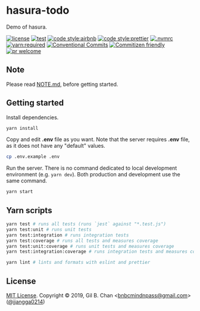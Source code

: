 # hasura-todo

Demo of hasura.

[![license](https://img.shields.io/badge/license-MIT-ff4081.svg?style=flat-square&labelColor=black)](./LICENSE)
[![test](https://img.shields.io/badge/test-jest-7c4dff.svg?style=flat-square&labelColor=black)](./jest.config.js)
[![code style:airbnb](https://img.shields.io/badge/code_style-airbnb-448aff.svg?style=flat-square&labelColor=black)](https://github.com/airbnb/javascript)
[![code style:prettier](https://img.shields.io/badge/code_style-prettier-18ffff.svg?style=flat-square&labelColor=black)](https://prettier.io/)
[![.nvmrc](https://img.shields.io/badge/.nvmrc-10-00e676.svg?style=flat-square&labelColor=black)](./.nvmrc)
[![yarn:required](https://img.shields.io/badge/yarn-required-aeea00.svg?style=flat-square&labelColor=black)](https://yarnpkg.com/en/)
[![Conventional Commits](https://img.shields.io/badge/Conventional%20Commits-1.0.0-ffab00.svg?style=flat-square&labelColor=black)](https://conventionalcommits.org)
[![Commitizen friendly](https://img.shields.io/badge/Commitizen-cz_conventional_changelog-dd2c00.svg?style=flat-square&labelColor=black)](http://commitizen.github.io/cz-cli/)
[![pr welcome](https://img.shields.io/badge/PRs-welcome-09FF33.svg?style=flat-square&labelColor=black)]()

## Note

Please read [NOTE.md](./NOTE.md), before getting started.

## Getting started

Install dependencies.

```bash
yarn install
```

Copy and edit **.env** file as you want. Note that the server requires **.env** file, as it does not have any "default" values.

```bash
cp .env.example .env
```

Run the server. There is no command dedicated to local development environment (e.g. `yarn dev`). Both production and development use the same command.

```bash
yarn start
```

## Yarn scripts

```bash
yarn test # runs all tests (runs `jest` against "*.test.js")
yarn test:unit # runs unit tests
yarn test:integration # runs integration tests
yarn test:coverage # runs all tests and measures coverage
yarn test:unit:coverage # runs unit tests and measures coverage
yarn test:integration:coverage # runs integration tests and measures coverage

yarn lint # lints and formats with eslint and prettier
```

## License

[MIT License](./LICENSE). Copyright &copy; 2019, Gil B. Chan <[bnbcmindnpass@gmail.com](mailto:bnbcmindnpass@gmail.com)> ([@jjangga0214](https://github.com/jjangga0214))
